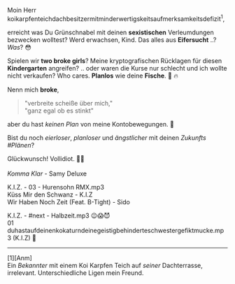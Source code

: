 Moin Herr<br/>
koikarpfenteichdachbesitzermitminderwertigskeitsaufmerksamkeitsdefizit<sup>1</sup>,

erreicht was Du Grünschnabel mit deinen **sexistischen** Verleumdungen bezwecken wolltest? Werd erwachsen, Kind. Das alles aus **Eifersucht** ..? *Was*? 😳

Spielen wir **two broke girls**? Meine kryptografischen Rücklagen für diesen **Kindergarten** angreifen? .. oder waren die Kurse nur schlecht und ich wollte nicht verkaufen? Who cares. **Planlos** wie deine **Fische**. 🐠 🔥

Nenn mich **broke**,<br>
> "verbreite scheiße über mich,"<br>
> "ganz egal ob es stinkt"<br>

aber du hast *keinen Plan* von meine Kontobewegungen. 🦈<br>

Bist du noch *eierloser*, *planloser* und *ängstlicher* mit deinen *Zukunfts #Plänen*?

Glückwunsch! Vollidiot. 🤦‍♂️
<br/><br/>
*Komma Klar* - Samy Deluxe

K.I.Z. - 03 - Hurensohn RMX.mp3<br/>
Küss Mir den Schwanz - K.I.Z<br/>
Wir Haben Noch Zeit (Feat. B-Tight) - Sido

K.I.Z. - #next - Halbzeit.mp3 😉😱😈<br/>
01<br/>
duhastaufdeinenkokaturndeinegeistigbehinderteschwestergefiktmucke.mp3 (K.I.Z) 👋

---
[1][Anm]<br>
Ein *Bekannter* mit einem Koi Karpfen Teich auf *seiner* Dachterrasse, irrelevant. Unterschiedliche Ligen mein Freund.
